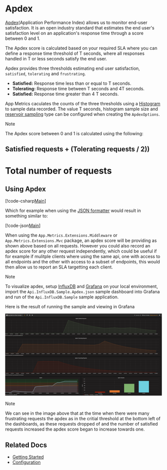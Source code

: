 # Apdex

[Apdex](https://en.wikipedia.org/wiki/Apdex)(Application Performance Index) allows us to monitor end-user satisfaction. It is an open industry standard that estimates the end user's satisfaction level on an application's response time through a score between 0 and 1.

The Apdex score is calculated based on your required SLA where you can define a response time threshold of T seconds, where all responses handled in T or less seconds satisfy the end user.

Apdex provides three thresholds estimating end user satisfaction, `satisfied`, `tolerating` and `frustrating`.

- **Satisfied:** Response time less than or equal to T seconds.
- **Tolerating:** Response time between T seconds and 4T seconds.
- **Satisfied:** Response time greater than 4 T seconds.

App Metrics caculates the counts of the three thresholds using a [Histogram](histograms.md) to sample data recorded. The value T seconds, histogram sample size and [reservoir sampling](../sampling/index.md) type can be configured when creating the `ApdexOptions`.


> [!NOTE]
> The Apdex score between 0 and 1 is calculated using the following:
> 
> Satisfied requests + (Tolerating requests / 2))
> ---------
> # Total number of requests


## Using Apdex

[!code-csharp[Main](../../src/samples/AppMetrics.Metric.Code.Snippets/Apdex.cs?start=3&end=13)]

Which for example when using the [JSON formatter](../intro.md#configuring-a-web-host) would result in something similar to:

[!code-json[Main](../../src/samples/App.Metrics.Formatters.Json.Samples/ApdexExample.json)]    

When using the `App.Metrics.Extensions.Middleware` or `App.Metrics.Extensions.Mvc` package, an apdex score will be providing as shown above based on all requests. However you could also record an apdex score for any other request independently, which could be useful if for example if mulitple clients where using the same api, one with access to all endpoints and the other with access to a subset of endpoints, this would then allow us to report an SLA targetting each client.

> [!NOTE]
> To visualize apdex, setup [InfluxDB](https://www.influxdata.com/time-series-platform/influxdb/) and [Grafana](https://grafana.net/) on your local environment, import the `Api.InfluxDB.Sample.Apdex.json` sample dashboard into Grafana and run of the `Api.InfluxDB.Sample` sample application.

Here is the result of running the sample and viewing in Grafana

<img alt="grafana apdex demo" src="../../images/grafana_apdex.png" />

> [!NOTE]
> We can see in the image above that at the time when there were many frustrating requests the apdex as in the critial threshold at the bottom left of the dashboards, as these requests dropped of and the number of satisfied requests increased the apdex score began to increase towards one.

## Related Docs

- [Getting Started](../intro.md#measuring-application-metrics)
- [Configuration](../fundamentals/configuration.md)